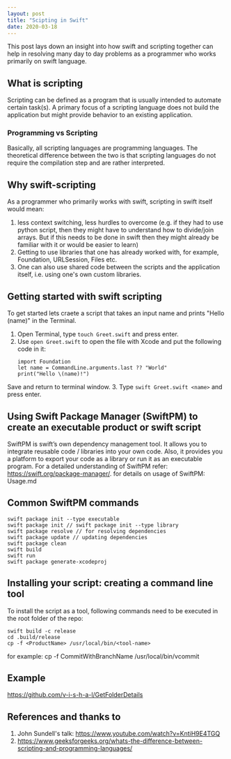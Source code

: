 ```yaml
---
layout: post
title: "Scipting in Swift"
date: 2020-03-18
---
```

This post lays down an insight into how swift and scripting together can help in resolving many day to day problems as a programmer who works primarily on swift language.
## What is scripting
Scripting can be defined as a program that is usually intended to automate certain task(s). A primary focus of a scripting language does not build the application but might provide behavior to an existing application.
### Programming vs Scripting
Basically, all scripting languages are programming languages. The theoretical difference between the two is that scripting languages do not require the compilation step and are rather interpreted.
## Why swift-scripting
As a programmer who primarily works with swift, scripting in swift itself would mean:
1. less context switching, less hurdles to overcome (e.g. if they had to use python script, then they might have to understand how to divide/join arrays. But if this needs to be done in swift then they might already be familiar with it or would be easier to learn)
2. Getting to use libraries that one has already worked with, for example, Foundation, URLSession, Files etc.
3. One can also use shared code between the scripts and the application itself, i.e. using one's own custom libraries.

## Getting started with swift scripting
To get started lets craete a script that takes an input name and prints "Hello \(name)" in the Terminal.
1. Open Terminal, type `touch Greet.swift` and press enter.
2. Use `open Greet.swift` to open the file with Xcode and put the following code in it:
    ``` 
    import Foundation
    let name = CommandLine.arguments.last ?? "World"
    print("Hello \(name)!")
    ```
Save and return to terminal window.
3. Type `swift Greet.swift <name>` and press enter.

## Using Swift Package Manager (SwiftPM) to create an executable product or swift script
SwiftPM is swift’s own dependency management tool. It allows you to integrate reusable code / libraries into your own code. Also, it provides you a platform to export your code as a library or run it as an executable program. For a detailed understanding of SwiftPM refer: https://swift.org/package-manager/.
for details on usage of SwiftPM:
Usage.md 
## Common SwiftPM commands
```
swift package init --type executable
swift package init // swift package init --type library
swift package resolve // for resolving dependencies
swift package update // updating dependencies
swift package clean
swift build
swift run
swift package generate-xcodeproj
```
## Installing your script: creating a command line tool
To install the script as a tool, following commands need to be executed in the root folder of the repo:
```
swift build -c release
cd .build/release
cp -f <ProductName> /usr/local/bin/<tool-name>
```
for example: cp -f CommitWithBranchName /usr/local/bin/vcommit

## Example
https://github.com/v-i-s-h-a-l/GetFolderDetails
 
## References and thanks to
1. John Sundell's talk: https://www.youtube.com/watch?v=KntiH9E4TGQ
2. https://www.geeksforgeeks.org/whats-the-difference-between-scripting-and-programming-languages/
